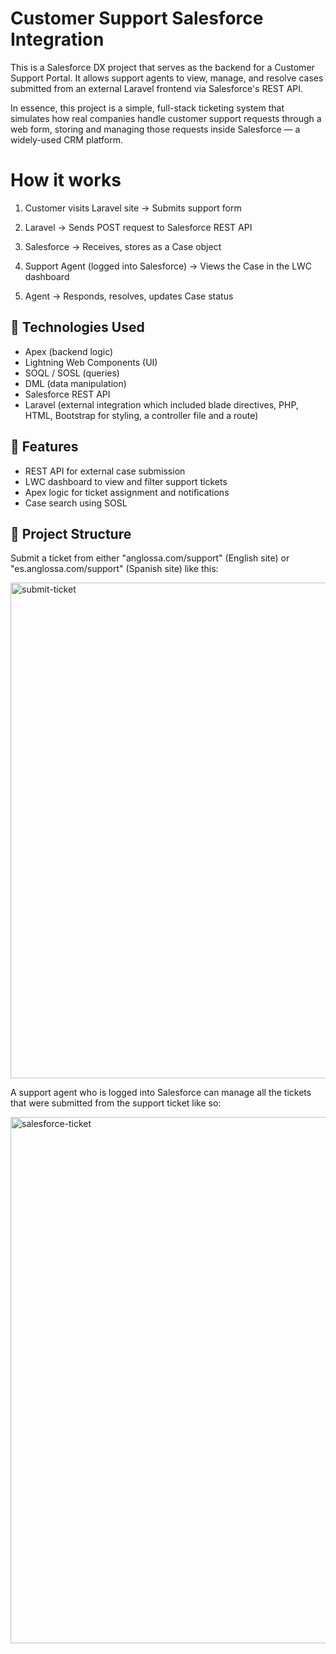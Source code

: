 # Customer Support Salesforce Integration

This is a Salesforce DX project that serves as the backend for a Customer Support Portal. It allows support agents to view, manage, and resolve cases submitted from an external Laravel frontend via Salesforce's REST API.

In essence, this project is a simple, full-stack ticketing system that simulates how real companies handle customer support requests through a web form, storing and managing those requests inside Salesforce — a widely-used CRM platform.

# How it works

1. Customer visits Laravel site → Submits support form

2. Laravel → Sends POST request to Salesforce REST API

3. Salesforce → Receives, stores as a Case object

4. Support Agent (logged into Salesforce) → Views the Case in the LWC dashboard

5. Agent → Responds, resolves, updates Case status


## 🧩 Technologies Used

- Apex (backend logic)
- Lightning Web Components (UI)
- SOQL / SOSL (queries)
- DML (data manipulation)
- Salesforce REST API
- Laravel (external integration which included blade directives, PHP, HTML, Bootstrap for styling, a controller file and a route)

## 🧱 Features

- REST API for external case submission
- LWC dashboard to view and filter support tickets
- Apex logic for ticket assignment and notifications
- Case search using SOSL

## 📂 Project Structure

Submit a ticket from either "anglossa.com/support" (English site) or "es.anglossa.com/support" (Spanish site) like this: 

<img width="1802" height="793" alt="submit-ticket" src="https://github.com/user-attachments/assets/ee159b7f-56d3-4cd4-82a2-5f073c6bc143" />

A support agent who is logged into Salesforce can manage all the tickets that were submitted from the support ticket like so: 

<img width="1872" height="842" alt="salesforce-ticket" src="https://github.com/user-attachments/assets/3062c079-e1c8-4b98-860f-2860ba8f29e1" />



